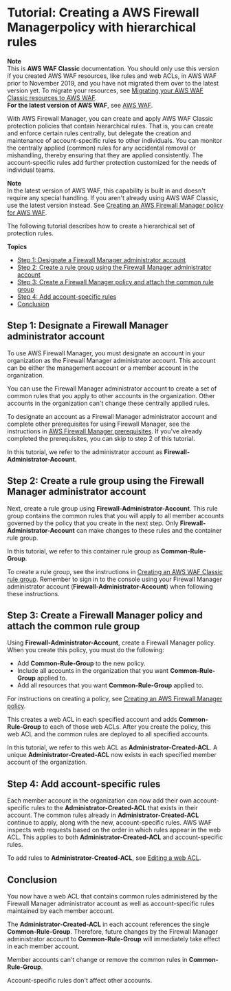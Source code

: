 # Tutorial: Creating a AWS Firewall Managerpolicy with hierarchical rules<a name="hierarchical-rules"></a>

**Note**  
This is **AWS WAF Classic** documentation\. You should only use this version if you created AWS WAF resources, like rules and web ACLs, in AWS WAF prior to November 2019, and you have not migrated them over to the latest version yet\. To migrate your resources, see [Migrating your AWS WAF Classic resources to AWS WAF](waf-migrating-from-classic.md)\.  
**For the latest version of AWS WAF**, see [AWS WAF](waf-chapter.md)\. 

With AWS Firewall Manager, you can create and apply AWS WAF Classic protection policies that contain hierarchical rules\. That is, you can create and enforce certain rules centrally, but delegate the creation and maintenance of account\-specific rules to other individuals\. You can monitor the centrally applied \(common\) rules for any accidental removal or mishandling, thereby ensuring that they are applied consistently\. The account\-specific rules add further protection customized for the needs of individual teams\.

**Note**  
In the latest version of AWS WAF, this capability is built in and doesn't require any special handling\. If you aren't already using AWS WAF Classic, use the latest version instead\. See [Creating an AWS Firewall Manager policy for AWS WAF](create-policy.md#creating-firewall-manager-policy-for-waf)\.

The following tutorial describes how to create a hierarchical set of protection rules\. 

**Topics**
+ [Step 1: Designate a Firewall Manager administrator account](#hierarchical-rules-set-firewall-administrator)
+ [Step 2: Create a rule group using the Firewall Manager administrator account](#hierarchical-rules-create-a-rule-group)
+ [Step 3: Create a Firewall Manager policy and attach the common rule group](#hierarchical-rules-create-policy)
+ [Step 4: Add account\-specific rules](#hierarchical-rules-add-account-specific-rules)
+ [Conclusion](#hierarchical-rules-conclusion)

## Step 1: Designate a Firewall Manager administrator account<a name="hierarchical-rules-set-firewall-administrator"></a>

To use AWS Firewall Manager, you must designate an account in your organization as the Firewall Manager administrator account\. This account can be either the management account or a member account in the organization\. 

You can use the Firewall Manager administrator account to create a set of common rules that you apply to other accounts in the organization\. Other accounts in the organization can't change these centrally applied rules\.

To designate an account as a Firewall Manager administrator account and complete other prerequisites for using Firewall Manager, see the instructions in [AWS Firewall Manager prerequisites](fms-prereq.md)\. If you've already completed the prerequisites, you can skip to step 2 of this tutorial\. 

In this tutorial, we refer to the administrator account as **Firewall\-Administrator\-Account**\.

## Step 2: Create a rule group using the Firewall Manager administrator account<a name="hierarchical-rules-create-a-rule-group"></a>

Next, create a rule group using **Firewall\-Administrator\-Account**\. This rule group contains the common rules that you will apply to all member accounts governed by the policy that you create in the next step\. Only **Firewall\-Administrator\-Account** can make changes to these rules and the container rule group\.

In this tutorial, we refer to this container rule group as **Common\-Rule\-Group**\.

To create a rule group, see the instructions in [Creating an AWS WAF Classic rule group](classic-create-rule-group.md)\. Remember to sign in to the console using your Firewall Manager administrator account \(**Firewall\-Administrator\-Account**\) when following these instructions\.

## Step 3: Create a Firewall Manager policy and attach the common rule group<a name="hierarchical-rules-create-policy"></a>

Using **Firewall\-Administrator\-Account**, create a Firewall Manager policy\. When you create this policy, you must do the following:
+ Add **Common\-Rule\-Group** to the new policy\.
+ Include all accounts in the organization that you want **Common\-Rule\-Group** applied to\.
+ Add all resources that you want **Common\-Rule\-Group** applied to\.

For instructions on creating a policy, see [Creating an AWS Firewall Manager policy](create-policy.md)\.

This creates a web ACL in each specified account and adds **Common\-Rule\-Group** to each of those web ACLs\. After you create the policy, this web ACL and the common rules are deployed to all specified accounts\.

In this tutorial, we refer to this web ACL as **Administrator\-Created\-ACL**\. A unique **Administrator\-Created\-ACL** now exists in each specified member account of the organization\. 

## Step 4: Add account\-specific rules<a name="hierarchical-rules-add-account-specific-rules"></a>

Each member account in the organization can now add their own account\-specific rules to the **Administrator\-Created\-ACL** that exists in their account\. The common rules already in **Administrator\-Created\-ACL** continue to apply, along with the new, account\-specific rules\. AWS WAF inspects web requests based on the order in which rules appear in the web ACL\. This applies to both **Administrator\-Created\-ACL** and account\-specific rules\.

To add rules to **Administrator\-Created\-ACL**, see [Editing a web ACL](web-acl-editing.md)\.

## Conclusion<a name="hierarchical-rules-conclusion"></a>

You now have a web ACL that contains common rules administered by the Firewall Manager administrator account as well as account\-specific rules maintained by each member account\.

The **Administrator\-Created\-ACL** in each account references the single **Common\-Rule\-Group**\. Therefore, future changes by the Firewall Manager administrator account to **Common\-Rule\-Group** will immediately take effect in each member account\.

Member accounts can't change or remove the common rules in **Common\-Rule\-Group**\.

Account\-specific rules don't affect other accounts\.